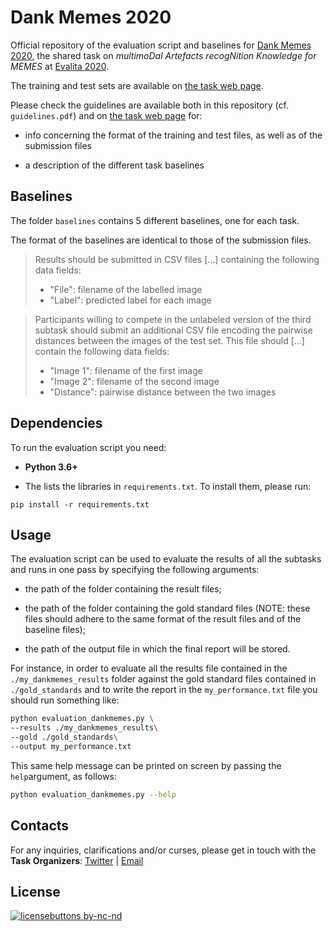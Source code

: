 # Dank Memes 2020

Official repository of the evaluation script and baselines for [Dank Memes 2020](https://dankmemes2020.fileli.unipi.it/), the shared task on *multimoDal Artefacts recogNition Knowledge for MEMES* at [Evalita 2020](http://www.evalita.it/).

The training and test sets are available on [the task web page](https://dankmemes2020.fileli.unipi.it/?page_id=37).

Please check the guidelines are available both in this repository (cf. `guidelines.pdf`) and on [the task web page](https://dankmemes2020.fileli.unipi.it/?page_id=37) for:

- info concerning the format of the training and test files, as well as of the submission files

- a description of the different task baselines

  

## Baselines

The folder `baselines` contains 5 different baselines, one for each task. 

The format of the baselines are identical to those of the submission files. 

> Results should be submitted in CSV files [...] containing the following data fields:
>
> - "File": filename of the labelled image
> - "Label": predicted label for each image

> Participants willing to compete in the unlabeled version of the third subtask should submit an additional CSV file encoding the pairwise distances between the images of the test set. This file should [...] contain the following data fields:
>
> - "Image 1": filename of the first image
> - "Image 2": filename of the second image
> - "Distance": pairwise distance between the two images




## Dependencies

To run the evaluation script you need:

- **Python 3.6+**

- The  lists the libraries in `requirements.txt`. To install them, please run:

```
pip install -r requirements.txt
```



## Usage

The evaluation script can be used to evaluate the results of all the subtasks and runs in one pass by specifying the following arguments:

- the path of the folder containing the result files;

- the path of the folder containing the gold standard files (NOTE: these files should adhere to the same format of the result files and of the baseline files);

- the path of the output file in which the final report will be stored.

  

For instance, in order to evaluate all the results file contained in the `./my_dankmemes_results` folder against the gold standard files contained in `./gold_standards` and to write the report in the `my_performance.txt` file you should run something like:

```bash
python evaluation_dankmemes.py \
--results ./my_dankmemes_results\
--gold ./gold_standards\
--output my_performance.txt
```



This same help message can be printed on screen by passing the `help`argument, as follows:

```bash
python evaluation_dankmemes.py --help
```




## Contacts

For any inquiries, clarifications and/or curses, please get in touch with the **Task Organizers**: [Twitter](https://twitter.com/DankMemeEvalita) | [Email](mailto:dankmemesevalita@gmail.com)



## License

[![licensebuttons by-nc-nd](https://licensebuttons.net/l/by-nc-nd/4.0/88x31.png)](https://creativecommons.org/licenses/by-nc-nd/4.0/)